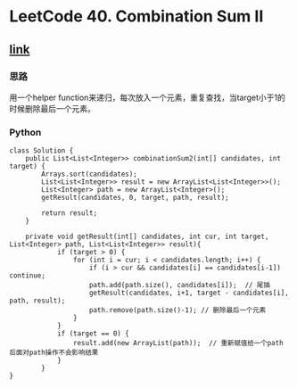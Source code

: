 # LeetCode 40. Combination Sum II
## [link](https://leetcode.com/problems/combination-sum-ii/)

### 思路
用一个helper function来递归，每次放入一个元素，重复查找，当target小于1的时候删除最后一个元素。

### Python
```
class Solution {
    public List<List<Integer>> combinationSum2(int[] candidates, int target) {
        Arrays.sort(candidates);
        List<List<Integer>> result = new ArrayList<List<Integer>>();
        List<Integer> path = new ArrayList<Integer>();
        getResult(candidates, 0, target, path, result);
        
        return result;
    }
    
    private void getResult(int[] candidates, int cur, int target, List<Integer> path, List<List<Integer>> result){
            if (target > 0) {
                for (int i = cur; i < candidates.length; i++) {
                    if (i > cur && candidates[i] == candidates[i-1]) continue;
                    path.add(path.size(), candidates[i]);  // 尾插
                    getResult(candidates, i+1, target - candidates[i], path, result);
                    path.remove(path.size()-1); // 删除最后一个元素
                }
            } 
            if (target == 0) {
                result.add(new ArrayList(path));  // 重新赋值给一个path 后面对path操作不会影响结果
            }
        }
}
```